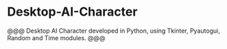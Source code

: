 # Desktop-AI-Character

 @@@ Desktop AI Character developed in Python, using Tkinter, Pyautogui, Random and Time modules. @@@

